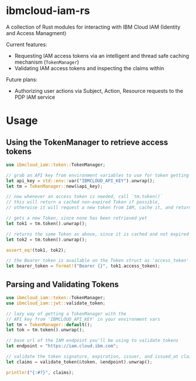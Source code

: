 # ibmcloud-iam-rs
A collection of Rust modules for interacting with IBM Cloud IAM (Identity and Access Managment)

Current features:
  - Requesting IAM access tokens via an intelligent and thread safe caching mechanism (`TokenManager`)
  - Validating IAM access tokens and inspecting the claims within

Future plans:
  - Authorizing user actions via Subject, Action, Resource requests to the PDP IAM service

# Usage

## Using the TokenManager to retrieve access tokens
```rust
use ibmcloud_iam::token::TokenManager;

// grab an API key from environment variables to use for token getting purposes
let api_key = std::env::var("IBMCLOUD_API_KEY").unwrap();
let tm = TokenManager::new(&api_key);

// now whenever an access token is needed, call `tm.token()`
// this will return a cached non-expired Token if possible,
// otherwise it will request a new token from IAM, cache it, and return it

// gets a new Token, since none has been retrieved yet
let tok1 = tm.token().unwrap();

// returns the same Token as above, since it is cached and not expired
let tok2 = tm.token().unwrap();

assert_eq!(tok1, tok2);

// the Bearer token is available on the Token struct as 'access_token'
let bearer_token = format!("Bearer {}", tok1.access_token);
```

## Parsing and Validating Tokens

```rust
use ibmcloud_iam::token::TokenManager;
use ibmcloud_iam::jwt::validate_token;

// lazy way of getting a TokenManager with the
// API key from 'IBMCLOUD_API_KEY' in your environment vars
let tm = TokenManager::default();
let tok = tm.token().unwrap();

// base url of the IAM endpoint you'll be using to validate tokens
let endpoint = "https://iam.cloud.ibm.com";

// validate the token signature, expiration, issuer, and issued_at claims, and return all the claims
let claims = validate_token(&token, &endpoint).unwrap();

println!("{:#?}", claims);
```
